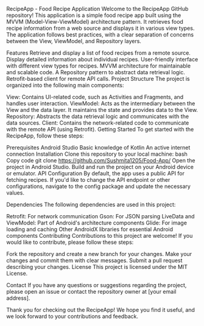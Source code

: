 RecipeApp - Food Recipe Application
Welcome to the RecipeApp GitHub repository! This application is a simple food recipe app built using the MVVM (Model-View-ViewModel) architecture pattern. It retrieves food recipe information from a web source and displays it in various view types. The application follows best practices, with a clear separation of concerns between the View, ViewModel, and Repository layers.

Features
Retrieve and display a list of food recipes from a remote source.
Display detailed information about individual recipes.
User-friendly interface with different view types for recipes.
MVVM architecture for maintainable and scalable code.
A Repository pattern to abstract data retrieval logic.
Retrofit-based client for remote API calls.
Project Structure
The project is organized into the following main components:

View: Contains UI-related code, such as Activities and Fragments, and handles user interaction.
ViewModel: Acts as the intermediary between the View and the data layer. It maintains the state and provides data to the View.
Repository: Abstracts the data retrieval logic and communicates with the data sources.
Client: Contains the network-related code to communicate with the remote API (using Retrofit).
Getting Started
To get started with the RecipeApp, follow these steps:

Prerequisites
Android Studio
Basic knowledge of Kotlin
An active internet connection
Installation
Clone this repository to your local machine:
bash
Copy code
git clone https://github.com/Sushmita1205/Food-App/
Open the project in Android Studio.
Build and run the project on your Android device or emulator.
API Configuration
By default, the app uses a public API for fetching recipes. If you'd like to change the API endpoint or other configurations, navigate to the config package and update the necessary values.

Dependencies
The following dependencies are used in this project:

Retrofit: For network communication
Gson: For JSON parsing
LiveData and ViewModel: Part of Android's architecture components
Glide: For image loading and caching
Other AndroidX libraries for essential Android components
Contributing
Contributions to this project are welcome! If you would like to contribute, please follow these steps:

Fork the repository and create a new branch for your changes.
Make your changes and commit them with clear messages.
Submit a pull request describing your changes.
License
This project is licensed under the MIT License.

Contact
If you have any questions or suggestions regarding the project, please open an issue or contact the repository owner at [your email address].

Thank you for checking out the RecipeApp! We hope you find it useful, and we look forward to your contributions and feedback.

